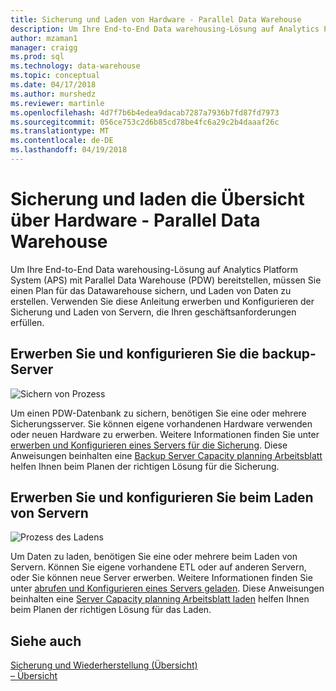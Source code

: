 ```yaml
---
title: Sicherung und Laden von Hardware - Parallel Data Warehouse
description: Um Ihre End-to-End Data warehousing-Lösung auf Analytics Platform System (APS) mit Parallel Data Warehouse (PDW) bereitstellen, müssen Sie einen Plan für das Datawarehouse sichern, und Laden von Daten zu erstellen. Verwenden Sie diese Anleitung erwerben und Konfigurieren der Sicherung und Laden von Servern, die Ihren geschäftsanforderungen erfüllen.
author: mzaman1
manager: craigg
ms.prod: sql
ms.technology: data-warehouse
ms.topic: conceptual
ms.date: 04/17/2018
ms.author: murshedz
ms.reviewer: martinle
ms.openlocfilehash: 4d7f7b6b4edea9dacab7287a7936b7fd87fd7973
ms.sourcegitcommit: 056ce753c2d6b85cd78be4fc6a29c2b4daaaf26c
ms.translationtype: MT
ms.contentlocale: de-DE
ms.lasthandoff: 04/19/2018
---
```

# <a name="backup-and-loading-hardware-overview---parallel-data-warehouse"></a>Sicherung und laden die Übersicht über Hardware - Parallel Data Warehouse
Um Ihre End-to-End Data warehousing-Lösung auf Analytics Platform System (APS) mit Parallel Data Warehouse (PDW) bereitstellen, müssen Sie einen Plan für das Datawarehouse sichern, und Laden von Daten zu erstellen. Verwenden Sie diese Anleitung erwerben und Konfigurieren der Sicherung und Laden von Servern, die Ihren geschäftsanforderungen erfüllen.  
  
## <a name="acquire-and-configure-backup-servers"></a>Erwerben Sie und konfigurieren Sie die backup-Server  
![Sichern von Prozess](media/backup-process.png "Prozess sichern")  
  
Um einen PDW-Datenbank zu sichern, benötigen Sie eine oder mehrere Sicherungsserver. Sie können eigene vorhandenen Hardware verwenden oder neuen Hardware zu erwerben. Weitere Informationen finden Sie unter [erwerben und Konfigurieren eines Servers für die Sicherung](acquire-and-configure-backup-server.md). Diese Anweisungen beinhalten eine [Backup Server Capacity planning Arbeitsblatt](backup-capacity-planning-worksheet.md) helfen Ihnen beim Planen der richtigen Lösung für die Sicherung.  
  
## <a name="acquire-and-configure-loading-servers"></a>Erwerben Sie und konfigurieren Sie beim Laden von Servern  
![Prozess des Ladens](media/loading-process.png "Prozess des Ladens")  
  
Um Daten zu laden, benötigen Sie eine oder mehrere beim Laden von Servern. Können Sie eigene vorhandene ETL oder auf anderen Servern, oder Sie können neue Server erwerben. Weitere Informationen finden Sie unter [abrufen und Konfigurieren eines Servers geladen](acquire-and-configure-loading-server.md). Diese Anweisungen beinhalten eine [Server Capacity planning Arbeitsblatt laden](loading-server-capacity-planning-worksheet.md) helfen Ihnen beim Planen der richtigen Lösung für das Laden.  
  
## <a name="see-also"></a>Siehe auch  
[Sicherung und Wiederherstellung (Übersicht)](backup-and-restore-overview.md)  
[– Übersicht](load-overview.md)  
  
